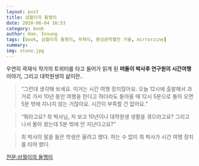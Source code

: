 ```yaml
---
layout: post
title: 삼월이의 돌멩이
date: 2020-06-04 16:53
category: book
author: Han, Insung
tags: [book, 삼월이의 돌맹이, 곽재식, 환상문학웹진 거울, mirrorzine]
summary: 
img: stone.jpg
---
```


우연히 곽재식 작가의 트위터를 타고 들어가 읽게 된 **떠돌이 박사후 연구원의 시간여행** 이야기, 그리고 대학원생의 삶이란..

>“그런데 생각해 보세요. 이거는 시간 여행 장치잖아요. 오늘 12시에 출발해서 과거로 가서 10년 동안 여행을 한다고 하더라도 돌아올 때 12시 5분으로 돌아 오면 5분 밖에 지나지 않는 거잖아요. 시간이 부족할 건 없어요.”

>“뭐라고요? 최 박사님, 저 보고 10년이나 대학원생 생활을 겪으라고요? 그리고 나서 돌아 왔는데 5분 밖에 안 지난다고요?”

>최 박사의 말을 들은 학생은 울려고 했다. 하는 수 없이 최 박사가 시간 여행 장치를 타야 했다.


[전문:삼월이의 돌멩이](http://mirrorzine.kr/shortstory/138608)